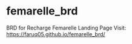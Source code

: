 # femarelle_brd
BRD for Recharge Femarelle Landing Page
Visit: https://faruq05.github.io/femarelle_brd/
